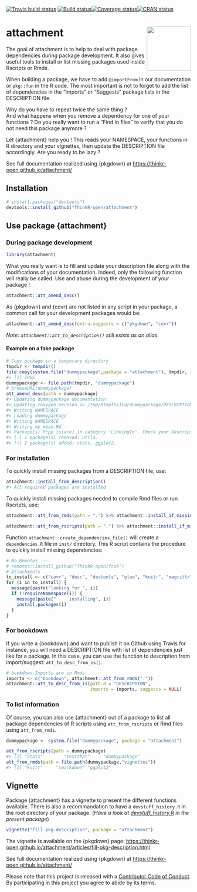 
<!-- README.md is generated from README.Rmd. Please edit that file -->

<!-- badges: start -->

[![Travis build
status](https://travis-ci.org/ThinkR-open/attachment.svg?branch=master)](https://travis-ci.org/ThinkR-open/attachment)
[![Build
status](https://ci.appveyor.com/api/projects/status/4iwtrbg3hggr49d2/branch/master?svg=true)](https://ci.appveyor.com/project/statnmap/attachment-jb75k/branch/master)[![Coverage
status](https://codecov.io/gh/ThinkR-open/attachment/branch/master/graph/badge.svg)](https://codecov.io/github/ThinkR-open/attachment?branch=master)[![CRAN
status](https://www.r-pkg.org/badges/version/attachment)](https://cran.r-project.org/package=attachment)
<!-- badges: end -->

# attachment <img src="https://raw.githubusercontent.com/ThinkR-open/attachment/master/img/attachment-hex-thinkr.png" align="right" alt="" width="120" />

The goal of attachment is to help to deal with package dependencies
during package development. It also gives useful tools to install or
list missing packages used inside Rscripts or Rmds.

When building a package, we have to add `@importFrom` in our
documentation or `pkg::fun` in the R code. The most important is not to
forget to add the list of dependencies in the “Imports” or “Suggests”
package lists in the DESCRIPTION file.

Why do you have to repeat twice the same thing ?  
And what happens when you remove a dependency for one of your functions
? Do you really want to run a “Find in files” to verify that you do not
need this package anymore ?

Let {attachment} help you \! This reads your NAMESPACE, your functions
in R directory and your vignettes, then update the DESCRIPTION file
accordingly. Are you ready to be lazy ?

See full documentation realized using {pkgdown} at
<https://thinkr-open.github.io/attachment/>

## Installation

``` r
# install.packages("devtools")
devtools::install_github("ThinkR-open/attachment")
```

## Use package {attachment}

### During package development

``` r
library(attachment)
```

What you really want is to fill and update your description file along
with the modifications of your documentation. Indeed, only the following
function will really be called. Use and abuse during the development of
your package \!

``` r
attachment::att_amend_desc()
```

As {pkgdown} and {covr} are not listed in any script in your package, a
common call for your development packages would be:

``` r
attachment::att_amend_desc(extra.suggests = c("pkgdown", "covr"))
```

*Note: `attachment::att_to_description()` still exists as an alias.*

#### Example on a fake package

``` r
# Copy package in a temporary directory
tmpdir <- tempdir()
file.copy(system.file("dummypackage",package = "attachment"), tmpdir, recursive = TRUE)
#> [1] TRUE
dummypackage <- file.path(tmpdir, "dummypackage")
# browseURL(dummypackage)
att_amend_desc(path = dummypackage)
#> Updating dummypackage documentation
#> Updating roxygen version in /tmp/RtmpfSx1Ld/dummypackage/DESCRIPTION
#> Writing NAMESPACE
#> Loading dummypackage
#> Writing NAMESPACE
#> Writing my_mean.Rd
#> Package(s) Rcpp is(are) in category 'LinkingTo'. Check your Description file to be sure it is really what you want.
#> [-] 1 package(s) removed: utils.
#> [+] 2 package(s) added: stats, ggplot2.
```

### For installation

To quickly install missing packages from a DESCRIPTION file, use:

``` r
attachment::install_from_description()
#> All required packages are installed
```

To quickly install missing packages needed to compile Rmd files or run
Rscripts, use:

``` r
attachment::att_from_rmds(path = ".") %>% attachment::install_if_missing()

attachment::att_from_rscripts(path = ".") %>% attachment::install_if_missing()
```

Function `attachment::create_dependencies_file()` will create a
`dependencies.R` file in `inst/` directory. This R script contains the
procedure to quickly install missing dependencies:

``` r
# No Remotes ----
# remotes::install_github("ThinkR-open/fcuk")
# Attachments ----
to_install <- c("covr", "desc", "devtools", "glue", "knitr", "magrittr", "rmarkdown", "stats", "stringr", "testthat", "utils")
for (i in to_install) {
  message(paste("looking for ", i))
  if (!requireNamespace(i)) {
    message(paste("     installing", i))
    install.packages(i)
  }
}
```

### For bookdown

If you write a {bookdown} and want to publish it on Github using Travis
for instance, you will need a DESCRIPTION file with list of dependencies
just like for a package. In this case, you can use the function to
description from import/suggest: `att_to_desc_from_is()`.

``` r
# bookdown Imports are in Rmds
imports <- c("bookdown", attachment::att_from_rmds("."))
attachment::att_to_desc_from_is(path.d = "DESCRIPTION",
                                imports = imports, suggests = NULL)
```

### To list information

Of course, you can also use {attachment} out of a package to list all
package dependencies of R scripts using `att_from_rscripts` or Rmd files
using `att_from_rmds`.

``` r
dummypackage <- system.file("dummypackage", package = "attachment")

att_from_rscripts(path = dummypackage)
#> [1] "stats"        "testthat"     "dummypackage"
att_from_rmds(path = file.path(dummypackage,"vignettes"))
#> [1] "knitr"     "rmarkdown" "ggplot2"
```

## Vignette

Package {attachment} has a vignette to present the different functions
available. There is also a recommandation to have a `devstuff_history.R`
in the root directory of your package. (*Have a look at
[devstuff\_history.R](https://github.com/ThinkR-open/attachment/blob/master/devstuff_history.R)
in the present package*)

``` r
vignette("fill-pkg-description", package = "attachment")
```

The vignette is available on the {pkgdown} page:
<https://thinkr-open.github.io/attachment/articles/fill-pkg-description.html>

See full documentation realized using {pkgdown} at
<https://thinkr-open.github.io/attachment/>

Please note that this project is released with a [Contributor Code of
Conduct](CODE_OF_CONDUCT.md). By participating in this project you agree
to abide by its terms.
